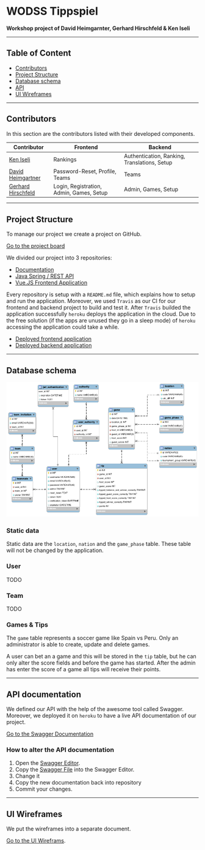 # WODSS Tippspiel

**Workshop project of David Heimgarnter, Gerhard Hirschfeld &amp; Ken Iseli**

---

## Table of Content

- [Contributors](#-contributors)
- [Project Structure](#-project-structure)
- [Database schema](#-database-schema)
- [API](#-api-documentation)
- [UI Wireframes](#-ui-wireframes)

---

## Contributors

In this section are the contributors listed with their developed components.

| Contributor        | Frontend | Backend |
| ------------------ | -------- | ------- |
| [Ken Iseli](https://github.com/orgs/fhnw-students/people/keniseli)          | Rankings | Authentication, Ranking, Translations, Setup |
| [David Heimgartner](https://github.com/orgs/fhnw-students/people/davidheimgartner) | Password-Reset, Profile, Teams | Teams |
| [Gerhard Hirschfeld](https://github.com/orgs/fhnw-students/people/hirsch88) | Login, Registration, Admin, Games, Setup | Admin, Games, Setup |

---

## Project Structure

To manage our project we create a project on GitHub.

[Go to the project board](https://github.com/orgs/fhnw-students/projects/1)

We divided our project into 3 repositories:

- [Documentation](https://github.com/fhnw-students/wodss-tippspiel-doc)
- [Java Spring / REST API](https://github.com/fhnw-students/wodss-tippspiel-api)
- [Vue.JS Frontend Application](https://github.com/fhnw-students/wodss-tippspiel-web)

Every repository is setup with a `README.md` file, which explains how to setup and run the application. Moreover, we used `Travis` as our CI for our frontend and backend project to build and test it. After `Travis` builded the application successfully `heroku` deploys the application in the cloud. Due to the free solution (if the apps are unused they go in a sleep mode) of `heroku` accessing the application could take a while.

- [Deployed frontend application](https://wodss-tippspiel-web.herokuapp.com/)
- [Deployed backend application](https://wodss-tippspiel-api.herokuapp.com/)

---

## Database schema

![ERM](./wodss-erm.png)

### Static data

Static data are the `location`, `nation` and the `game_phase` table. These table will not be changed by the application.

### User

TODO

### Team

TODO

### Games & Tips

The `game` table represents a soccer game like Spain vs Peru. Only an administrator is able to create, update and delete games.

A user can bet an a game and this will be stored in the `tip` table, but he can only alter the score fields and before the game has started. After the admin has enter the score of a game all tips will receive their points.

---

## API documentation

We defined our API with the help of the awesome tool called Swagger. Moreover,  we deployed it on `heroku` to have a live API documentation of our project.

[Go to the Swagger Documentation](https://wodss-tippspiel-swagger.herokuapp.com/)

### How to alter the API documentation

1. Open the [Swagger Editor](https://editor.swagger.io).
2. Copy the [Swagger File](https://raw.githubusercontent.com/fhnw-students/wodss-tippspiel-doc/master/swagger.yml) into the Swagger Editor.
3. Change it
4. Copy the new documentation back into repository
5. Commit your changes.

---

## UI Wireframes

We put the wireframes into a separate document.

[Go to the UI Wireframs](./UI_WIREFRAMES.md).


